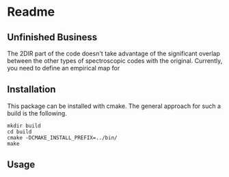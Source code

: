 # Readme

## Unfinished Business

The 2DIR part of the code doesn't take advantage of the significant overlap between the other types of spectroscopic codes with the original. Currently, you need to define an empirical map for 

## Installation

This package can be installed with cmake. The general approach for such a build is the following.

```
mkdir build
cd build
cmake -DCMAKE_INSTALL_PREFIX=../bin/
make
```




## Usage 


